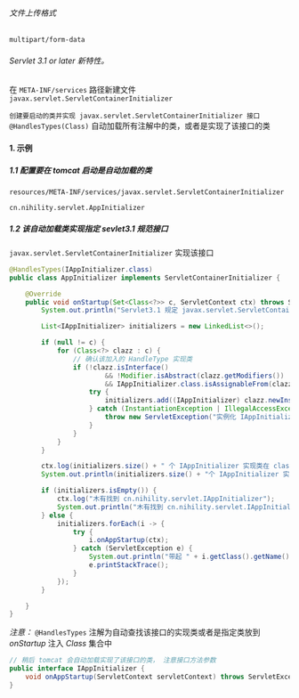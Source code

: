 ###### 文件上传格式

`multipart/form-data`

###### Servlet 3.1 or later 新特性。

在 `META-INF/services` 路径新建文件 `javax.servlet.ServletContainerInitializer`

`创建要启动的类并实现 javax.servlet.ServletContainerInitializer 接口`
`@HandlesTypes(Class)` 自动加载所有注解中的类，或者是实现了该接口的类

#### 1. 示例

##### 1.1 配置要在 tomcat 启动是自动加载的类

`resources/META-INF/services/javax.servlet.ServletContainerInitializer`

```
cn.nihility.servlet.AppInitializer
```

##### 1.2 该自动加载类实现指定 sevlet3.1 规范接口

`javax.servlet.ServletContainerInitializer` 实现该接口

```java
@HandlesTypes(IAppInitializer.class)
public class AppInitializer implements ServletContainerInitializer {

    @Override
    public void onStartup(Set<Class<?>> c, ServletContext ctx) throws ServletException {
        System.out.println("Servlet3.1 规定 javax.servlet.ServletContainerInitializer 运行起来了");

        List<IAppInitializer> initializers = new LinkedList<>();

        if (null != c) {
            for (Class<?> clazz : c) {
                // 确认该加入的 HandleType 实现类
                if (!clazz.isInterface()
                        && !Modifier.isAbstract(clazz.getModifiers())
                        && IAppInitializer.class.isAssignableFrom(clazz)) {
                    try {
                        initializers.add((IAppInitializer) clazz.newInstance());
                    } catch (InstantiationException | IllegalAccessException e) {
                        throw new ServletException("实例化 IAppInitializer 失败", e);
                    }
                }
            }
        }

        ctx.log(initializers.size() + " 个 IAppInitializer 实现类在 classpath 出没");
        System.out.println(initializers.size() + "个 IAppInitializer 实现类在 classpath 出没");

        if (initializers.isEmpty()) {
            ctx.log("木有找到 cn.nihility.servlet.IAppInitializer");
            System.out.println("木有找到 cn.nihility.servlet.IAppInitializer");
        } else {
            initializers.forEach(i -> {
                try {
                    i.onAppStartup(ctx);
                } catch (ServletException e) {
                    System.out.println("带起 " + i.getClass().getName() + " 失败");
                    e.printStackTrace();
                }
            });
        }

    }
}
```

*注意：* `@HandlesTypes` 注解为自动查找该接口的实现类或者是指定类放到 *onStartup* 注入 *Class* 集合中

```java
// 稍后 tomcat 会自动加载实现了该接口的类， 注意接口方法参数
public interface IAppInitializer {
    void onAppStartup(ServletContext servletContext) throws ServletException;
}
```

